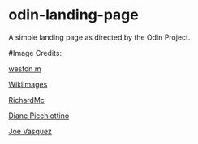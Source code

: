 # odin-landing-page

A simple landing page as directed by the Odin Project.

#Image Credits:

[weston m](https://unsplash.com/es/@betteratf8?utm_source=unsplash&utm_medium=referral&utm_content=creditCopyText)

[WikiImages](https://pixabay.com/users/wikiimages-1897/?utm_source=link-attribution&utm_medium=referral&utm_campaign=image&utm_content=63158)

[RichardMc](https://pixabay.com/users/richardmc-1834381/?utm_source=link-attribution&utm_medium=referral&utm_campaign=image&utm_content=2549292)

[Diane Picchiottino](https://unsplash.com/@diane_soko?utm_source=unsplash&utm_medium=referral&utm_content=creditCopyText)

[Joe Vasquez](https://unsplash.com/@josephvas1)
